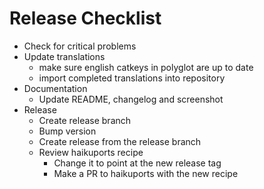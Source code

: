 # Release Checklist

* Check for critical problems
* Update translations
  * make sure english catkeys in polyglot are up to date
  * import completed translations into repository
* Documentation
  * Update README, changelog and screenshot
* Release
  * Create release branch
  * Bump version
  * Create release from the release branch
  * Review haikuports recipe
    * Change it to point at the new release tag
    * Make a PR to haikuports with the new recipe
